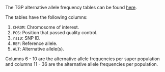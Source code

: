 The TGP alternative allele frequency tables can be found [here](https://www.dropbox.com/scl/fo/5wawk8qr17telo2vt7aur/AALVBXsRmd55DUviObUSh98?rlkey=iu22acwnprb78wynyfn7qeo25&st=z6qsdnzw&dl=0).

The tables have the following columns:
1. `CHROM`: Chromosome of interest.
2. `POS`: Position that passed quality control.
3. `rsID`: SNP ID.
4. `REF`: Reference allele.
5. `ALT`: Alternative allele(s).

Columns 6 - 10 are the alternative allele frequencies per super population and columns 11 - 36 are the alternative allele frequencies per population.
